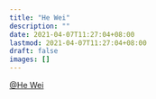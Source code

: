 ```yaml
---
title: "He Wei"
description: ""
date: 2021-04-07T11:27:04+08:00
lastmod: 2021-04-07T11:27:04+08:00
draft: false
images: []
---
```


[@He Wei](https://github.com/Marukohe)